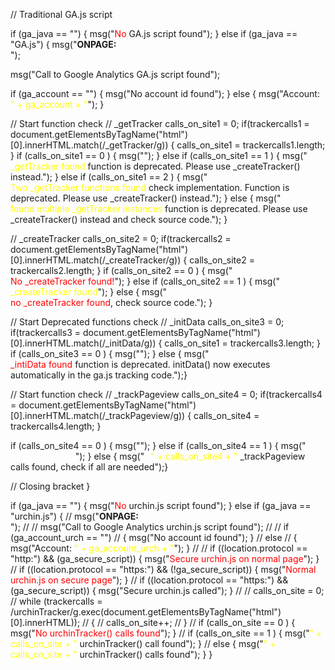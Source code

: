 // Traditional GA.js script


if (ga_java == "")
{ msg("<span style='color: #FF0000;'>No</span> GA.js script found"); }
else if  (ga_java == "GA.js")
{ 
  msg("<strong>ONPAGE:</strong><br>");
  
  msg("Call to Google Analytics GA.js script found"); 

  if (ga_account == "")
  { msg("No account id found"); }
  else
  { msg("Account: <span style='color: #FFFF00;'>" + ga_account + "</span>"); }



// Start function check
// _getTracker
  calls_on_site1 = 0;
  if(trackercalls1 = document.getElementsByTagName("html")[0].innerHTML.match(/\_getTracker/g))
  {
    calls_on_site1 = trackercalls1.length;
  }
  if (calls_on_site1 == 0 ) { msg(""); }
	else if (calls_on_site1 == 1 ) { msg("</br><span style='color: #FFFF00;'>_getTracker found</span> function is deprecated. Please use _createTracker() instead."); }
	else if (calls_on_site1 == 2 ) { msg("</br><span style='color: #FFFF00;'>Two _getTracker functions found</span> check implementation. Function is deprecated. Please use _createTracker() instead."); }
  	else { msg("</br><span style='color: #FFFF00;'>found multiple _getTracker instances</span> function is deprecated. Please use _createTracker() instead and check source code."); }

// _createTracker
  calls_on_site2 = 0;
  if(trackercalls2 = document.getElementsByTagName("html")[0].innerHTML.match(/\_createTracker/g))
  {
    calls_on_site2 = trackercalls2.length;
  }
    if (calls_on_site2 == 0 ) { msg("</br><span style='color: #FF0000;'> No _createTracker found!</span>"); }
  else if (calls_on_site2 == 1 ) { msg("</br><span style='color: #FFFF00;'> _createTracker found</span>"); }
  else { msg("</br><span style='color: #FF0000;'>no _createTracker found</span>, check source code."); }

// Start Deprecated functions check
// _initData
  calls_on_site3 = 0;
  if(trackercalls3 = document.getElementsByTagName("html")[0].innerHTML.match(/\_initData/g))
  {
    calls_on_site1 = trackercalls3.length;
  }
  if (calls_on_site3 == 0 ) { msg(""); }
  else { msg("</br><span style='color: #FF0000;'>_intiData found</span> function is deprecated. initData() now executes automatically in the ga.js tracking code.");}


// Start function check
// _trackPageview
   calls_on_site4 = 0;
   if(trackercalls4 = document.getElementsByTagName("html")[0].innerHTML.match(/\_trackPageview/g))
   {
     calls_on_site4 = trackercalls4.length;
   }

  if (calls_on_site4 == 0 ) { msg(""); }
  else if (calls_on_site4 == 1 ) { msg("<span style='color: #FFFFFF; margin-left: 10px;'> _trackPageview</span>"); }
  else { msg("<span style='color: #FFFF00; margin-left: 10px;'>" + calls_on_site4 + "</span> _trackPageview calls found, check if all are needed");}



// Closing bracket
}

if (ga_java == "")
{ msg("<span style='color: #FF0000;'>No</span> urchin.js script found"); }
else if  (ga_java == "urchin.js")
{ 
  // msg("<strong>ONPAGE:</strong><br>");
  // 
  // msg("Call to Google Analytics urchin.js script found"); 
  // 
  // if (ga_account_urch == "")
  // { msg("No account id found"); }
  // else
  // { msg("Account: <span style='color: #FFFF00;'>" + ga_account_urch + "</span>"); }
  // 
  // if ((location.protocol == "http:") && (ga_secure_script)) { msg("<span style='color: #FF0000;'>Secure urchin.js on normal page</span>"); }
  // if ((location.protocol == "https:") && (!ga_secure_script)) { msg("<span style='color: #FF0000;'>Normal urchin.js on secure page</span>"); }
  // if ((location.protocol == "https:") && (ga_secure_script)) { msg("Secure urchin.js called"); }
  // 
  // calls_on_site = 0;
  // while (trackercalls = /urchinTracker/g.exec(document.getElementsByTagName("html")[0].innerHTML));
  // {
  //   calls_on_site++;
  // }
  // if (calls_on_site == 0 ) { msg("<span style='color: #FF0000;'>No urchinTracker() calls found</span>"); }
  // if (calls_on_site == 1 ) { msg("<span style='color: #FFFF00;'>" + calls_on_site + "</span> urchinTracker() call found"); }
  // else { msg("<span style='color: #FFFF00;'>" + calls_on_site + "</span> urchinTracker() calls found"); }
}
